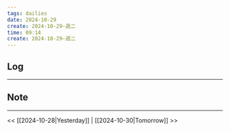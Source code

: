 ```yaml
---
tags: dailies  
date: 2024-10-29
create: 2024-10-29-週二
time: 09:14
create: 2024-10-29-週二
---
```

## Log
---


## Note
---


<< [[2024-10-28|Yesterday]] | [[2024-10-30|Tomorrow]] >>